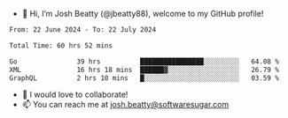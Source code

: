 - 👋 Hi, I’m Josh Beatty (@jbeatty88), welcome to my GitHub profile!

<!--START_SECTION:waka-->

```txt
From: 22 June 2024 - To: 22 July 2024

Total Time: 60 hrs 52 mins

Go               39 hrs          ████████████████░░░░░░░░░   64.08 %
XML              16 hrs 18 mins  ██████▓░░░░░░░░░░░░░░░░░░   26.79 %
GraphQL          2 hrs 10 mins   █░░░░░░░░░░░░░░░░░░░░░░░░   03.59 %
```

<!--END_SECTION:waka-->

- 💞️ I would love to collaborate!
- 📫 You can reach me at josh.beatty@softwaresugar.com

<!---
jbeatty88/jbeatty88 is a ✨ special ✨ repository because its `README.md` (this file) appears on your GitHub profile.
You can click the Preview link to take a look at your changes.
--->
